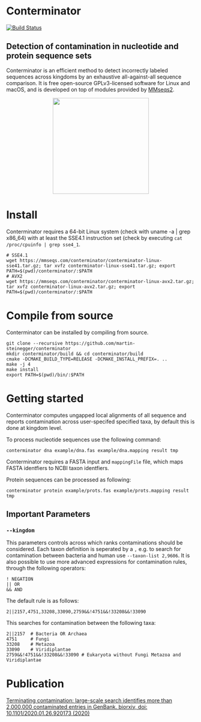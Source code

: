 # Conterminator
[![Build Status](https://dev.azure.com/themartinsteinegger/conterminator/_apis/build/status/martin-steinegger.conterminator?branchName=master)](https://dev.azure.com/themartinsteinegger/conterminator/_build/latest?definitionId=2&branchName=master)
## Detection of contamination in nucleotide and protein sequence sets
Conterminator is an efficient method to detect incorrectly labeled sequences across kingdoms by an exhaustive all-against-all sequence comparison.
It is free open-source GPLv3-licensed software for Linux and macOS, and is developed on top of modules provided by [MMseqs2](https://github.com/soedinglab/MMseqs2).

<p align="center"><img src="https://raw.githubusercontent.com/martin-steinegger/conterminator/master/.github/marv6.png" height="256" /></p>


# Install 
Conterminator requires a 64-bit Linux system (check with uname -a | grep x86_64) with at least the SSE4.1 instruction set (check by executing `cat /proc/cpuinfo | grep sse4_1`.
   
    # SSE4.1
    wget https://mmseqs.com/conterminator/conterminator-linux-sse41.tar.gz; tar xvfz conterminator-linux-sse41.tar.gz; export PATH=$(pwd)/conterminator/:$PATH
    # AVX2
    wget https://mmseqs.com/conterminator/conterminator-linux-avx2.tar.gz; tar xvfz conterminator-linux-avx2.tar.gz; export PATH=$(pwd)/conterminator/:$PATH
 
# Compile from source
Conterminator can be installed by compiling from source. 

    git clone --recursive https://github.com/martin-steinegger/conterminator 
    mkdir conterminator/build && cd conterminator/build
    cmake -DCMAKE_BUILD_TYPE=RELEASE -DCMAKE_INSTALL_PREFIX=. ..
    make -j 4
    make install
    export PATH=$(pwd)/bin/:$PATH 
    
    
    
# Getting started

Conterminator computes ungapped local alignments of all sequence and reports contamination across user-specifed specified taxa, by default this is done at kingdom level.

To process nucleotide sequences use the following command:
    
    conterminator dna example/dna.fas example/dna.mapping result tmp 

Conterminator requires a FASTA input and `mappingFile` file, which maps FASTA identfiers to NCBI taxon identfiers.
    
Protein sequences can be processed as following:        

    conterminator protein example/prots.fas example/prots.mapping result tmp  

## Important Parameters
### `--kingdom`

This parameters controls across which ranks contaminations should be considered. 
Each taxon definition is seperated by a `,` e.g. to search for contamination between bacteria and human use `--taxon-list 2,9606`. 
It is also possible to use more advanced expressions for contamination rules, through the following operators:

    ! NEGATION 
    || OR  
    && AND 

The default rule is as follows:

    2||2157,4751,33208,33090,2759&&!4751&&!33208&&!33090   
    
This searches for contamination between the following taxa:

    2||2157  # Bacteria OR Archaea 
    4751     # Fungi
    33208    # Metazoa
    33090    # Viridiplantae  
    2759&&!4751&&!33208&&!33090 # Eukaryota without Fungi Metazoa and Viridiplantae

# Publication

[Terminating contamination: large-scale search identifies more than 2,000,000 contaminated entries in GenBank. biorxiv, doi: 10.1101/2020.01.26.920173 (2020)](https://biorxiv.org/cgi/content/short/2020.01.26.920173v1)
